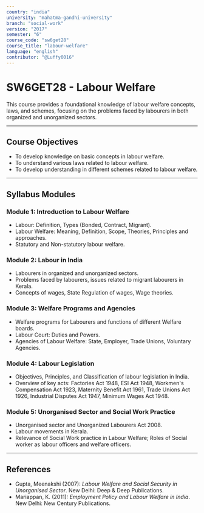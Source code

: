 ```yaml
---
country: "india"
university: "mahatma-gandhi-university"
branch: "social-work"
version: "2017"
semester: "6"
course_code: "sw6get28"
course_title: "labour-welfare"
language: "english"
contributor: "@Luffy0016"
---
```

# SW6GET28 - Labour Welfare

This course provides a foundational knowledge of labour welfare concepts, laws, and schemes, focusing on the problems faced by labourers in both organized and unorganized sectors.

---
## Course Objectives

* To develop knowledge on basic concepts in labour welfare.
* To understand various laws related to labour welfare.
* To develop understanding in different schemes related to labour welfare.

---
## Syllabus Modules

### Module 1: Introduction to Labour Welfare
* Labour: Definition, Types (Bonded, Contract, Migrant).
* Labour Welfare: Meaning, Definition, Scope, Theories, Principles and approaches.
* Statutory and Non-statutory labour welfare.

### Module 2: Labour in India
* Labourers in organized and unorganized sectors.
* Problems faced by labourers, issues related to migrant labourers in Kerala.
* Concepts of wages, State Regulation of wages, Wage theories.

### Module 3: Welfare Programs and Agencies
* Welfare programs for Labourers and functions of different Welfare boards.
* Labour Court: Duties and Powers.
* Agencies of Labour Welfare: State, Employer, Trade Unions, Voluntary Agencies.

### Module 4: Labour Legislation
* Objectives, Principles, and Classification of labour legislation in India.
* Overview of key acts: Factories Act 1948, ESI Act 1948, Workmen's Compensation Act 1923, Maternity Benefit Act 1961, Trade Unions Act 1926, Industrial Disputes Act 1947, Minimum Wages Act 1948.

### Module 5: Unorganised Sector and Social Work Practice
* Unorganised sector and Unorganized Labourers Act 2008.
* Labour movements in Kerala.
* Relevance of Social Work practice in Labour Welfare; Roles of Social worker as labour officers and welfare officers.

---
## References
* Gupta, Meenakshi (2007): *Labour Welfare and Social Security in Unorganised Sector*. New Delhi: Deep & Deep Publications.
* Mariappan, K. (2011): *Employment Policy and Labour Welfare in India*. New Delhi: New Century Publications.